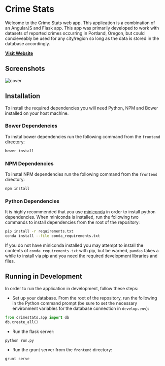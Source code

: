# Crime Stats

Welcome to the Crime Stats web app.  This application is a combination of an AngularJS and Flask app.  This app was primarily developed to work with datasets of reported crimes occurring in Portland, Oregon, but could concieveably be used for any city/region so long as the data is stored in the database accordingly.

**[Visit Website](https://crimestats.travishathaway.com)**

## Screenshots
![cover](http://i.imgur.com/O8OtHbi.png)

## Installation
To install the required dependencies you will need Python, NPM and Bower installed on your host machine.

### Bower Dependencies
To instal bower dependencies run the following command from the `frontend` directory:
```bash
bower install
```

### NPM Dependencies
To instal NPM dependencies run the following command from the `frontend` directory:
```bash
npm install
```

### Python Dependencies
It is highly recommended that you use [miniconda](http://conda.pydata.org/miniconda.html) in order to install python dependencies.  When miniconda is installed, run the following two commands to install dependencies from the root of the repository:
```bash
pip install -r requirements.txt
conda install --file conda_requirements.txt
```

If you do not have miniconda installed you may attempt to install the contents of `conda_requirements.txt` with pip, but be warned, `pandas` takes a while to install via pip and you need the required development libraries and files.

## Running in Development
In order to run the application in development, follow these steps:

- Set up your database.  From the root of the repository, run the following in the Python command prompt (be sure to set the necessary environment variables for the database connection in `develop.env`):
```python
from crimestats.app import db
db.create_all()
```

- Run the flask server:
```bash
python run.py
```

- Run the grunt server from the `frontend` directory:
```bash
grunt serve
```
